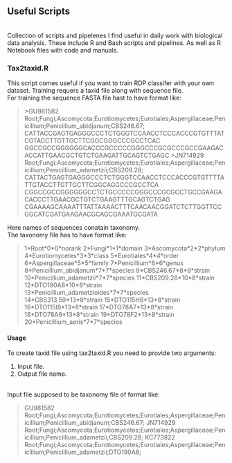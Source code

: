 <h2> Useful Scripts</h2>
</br>
Collection of scripts and pipelenes I find useful in daily work with biological data analysis.
These include R and Bash scripts and pipelines. As well as R Notebook files with code and manuals. 
</br>

<h3>Tax2taxid.R</h3>
This script comes useful if you want to train RDP classifer with your own dataset. Training requers a taxid file along with sequence file.  
</br>
For training the sequence FASTA file hast to have format like:  
<blockquote>
>GU981582 Root;Fungi;Ascomycota;Eurotiomycetes;Eurotiales;Aspergillaceae;Penicillium;Penicillium_abidjanum;CBS246.67;
CATTACCGAGTGAGGGCCCTCTGGGTCCAACCTCCCACCCGTGTTTATCGTACCTTGTTGCTTCGGCGGGCCCGCCTCAC
GGCCGCCGGGGGGCACCCGCCCCCGGGCCCGCGCCCGCCGAAGACACCATTGAACGCTGTCTGAAGATTGCAGTCTGAGC
>JN714929 Root;Fungi;Ascomycota;Eurotiomycetes;Eurotiales;Aspergillaceae;Penicillium;Penicillium_adametzii;CBS209.28;
CATTACTGAGTGAGGGCCCTCTGGGTCCAACCTCCCACCCGTGTTTTATTGTACCTTGTTGCTTCGGCAGGCCCGCCTCA
CGGCCGCCGGGGGGCCTCTGCCCCCGGGCCCGCGCCTGCCGAAGACACCCTTGAACGCTGTCTGAAGTTTGCAGTCTGAG
CGAAAAGCAAAATTTATTAAAACTTTCAACAACGGATCTCTTGGTTCCGGCATCGATGAAGAACGCAGCGAAATGCGATA
</blockquote>
Here names of sequences conatain taxonomy.
</br>
The taxonomy file has to have format like:  
<blockquote>
1*Root*0*0*norank
2*Fungi*1*1*domain
3*Ascomycota*2*2*phylum
4*Eurotiomycetes*3*3*class
5*Eurotiales*4*4*order
6*Aspergillaceae*5*5*family
7*Penicillium*6*6*genus
8*Penicillium_abidjanum*7*7*species
9*CBS246.67*8*8*strain
10*Penicillium_adametzii*7*7*species
11*CBS209.28*10*8*strain
12*DTO190A8*10*8*strain
13*Penicillium_adametzioides*7*7*species
14*CBS313.59*13*8*strain
15*DTO115H8*13*8*strain
16*DTO115I8*13*8*strain
17*DTO78A7*13*8*strain
18*DTO78A9*13*8*strain
19*DTO78F2*13*8*strain
20*Penicillium_aeris*7*7*species 
</blockquote>

<h4>Usage</h4>

To create taxid file using tax2taxid.R you need to provide two arguments:
1. Input file.  
2. Output file name.<br>  
</br>
Input file supposed to be taxonomy file of format like: 
<blockquote>
GU981582	Root;Fungi;Ascomycota;Eurotiomycetes;Eurotiales;Aspergillaceae;Penicillium;Penicillium_abidjanum;CBS246.67;
JN714929	Root;Fungi;Ascomycota;Eurotiomycetes;Eurotiales;Aspergillaceae;Penicillium;Penicillium_adametzii;CBS209.28;
KC773822	Root;Fungi;Ascomycota;Eurotiomycetes;Eurotiales;Aspergillaceae;Penicillium;Penicillium_adametzii;DTO190A8; 
</blockquote>
 
